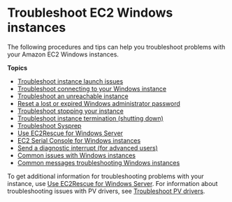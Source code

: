 # Troubleshoot EC2 Windows instances<a name="troubleshooting-windows-instances"></a>

The following procedures and tips can help you troubleshoot problems with your Amazon EC2 Windows instances\.

**Topics**
+ [Troubleshoot instance launch issues](troubleshooting-launch.md)
+ [Troubleshoot connecting to your Windows instance](troubleshoot-connect-windows-instance.md)
+ [Troubleshoot an unreachable instance](screenshot-service.md)
+ [Reset a lost or expired Windows administrator password](ResettingAdminPassword.md)
+ [Troubleshoot stopping your instance](TroubleshootingInstancesStopping.md)
+ [Troubleshoot instance termination \(shutting down\)](TroubleshootingInstancesShuttingDown.md)
+ [Troubleshoot Sysprep](sysprep-troubleshoot.md)
+ [Use EC2Rescue for Windows Server](Windows-Server-EC2Rescue.md)
+ [EC2 Serial Console for Windows instances](ec2-serial-console.md)
+ [Send a diagnostic interrupt \(for advanced users\)](diagnostic-interrupt.md)
+ [Common issues with Windows instances](common-issues.md)
+ [Common messages troubleshooting Windows instances](common-messages.md)

To get additional information for troubleshooting problems with your instance, use [Use EC2Rescue for Windows Server](Windows-Server-EC2Rescue.md)\. For information about troubleshooting issues with PV drivers, see [Troubleshoot PV drivers](pvdrivers-troubleshooting.md)\.
